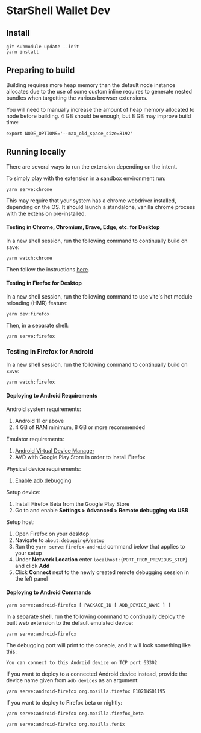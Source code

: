 # StarShell Wallet Dev

## Install

```shell
git submodule update --init
yarn install
```


## Preparing to build

Building requires more heap memory than the default node instance allocates due to the use of some custom inline requires to generate nested bundles when targetting the various browser extensions.

You will need to manually increase the amount of heap memory allocated to node before building. 4 GB should be enough, but 8 GB may improve build time:
```shell
export NODE_OPTIONS='--max_old_space_size=8192'
```


## Running locally

There are several ways to run the extension depending on the intent.

To simply play with the extension in a sandbox environment run:
```shell
yarn serve:chrome
```

This may require that your system has a chrome webdriver installed, depending on the OS. It should launch a standalone, vanilla chrome process with the extension pre-installed.


#### Testing in Chrome, Chromium, Brave, Edge, etc. for Desktop

In a new shell session, run the following command to continually build on save:
```shell
yarn watch:chrome
```

Then follow the instructions [here](https://github.com/SolarRepublic/starshell-beta-releases#setting-up-with-browser).


#### Testing in Firefox for Desktop

In a new shell session, run the following command to use vite's hot module reloading (HMR) feature:
```shell
yarn dev:firefox
```

Then, in a separate shell:
```shell
yarn serve:firefox
```


### Testing in Firefox for Android

In a new shell session, run the following command to continually build on save:
```shell
yarn watch:firefox
```

#### Deploying to Android Requirements

Android system requirements:
1. Android 11 or above
2. 4 GB of RAM minimum, 8 GB or more recommended

Emulator requirements:
1. [Android Virtual Device Manager](https://developer.android.com/studio/run/managing-avds)
2. AVD with Google Play Store in order to install Firefox

Physical device requirements:
1. [Enable adb debugging](https://developer.android.com/studio/command-line/adb#Enabling)

Setup device:
1. Install Firefox Beta from the Google Play Store
2. Go to and enable **Settings > Advanced > Remote debugging via USB**

Setup host:
1. Open Firefox on your desktop
2. Navigate to `about:debugging#/setup`
3. Run the `yarn serve:firefox-android` command below that applies to your setup
4. Under **Network Location** enter `localhost:{PORT_FROM_PREVIOUS_STEP}` and click **Add**
5. Click **Connect** next to the newly created remote debugging session in the left panel


#### Deploying to Android Commands

```shell
yarn serve:android-firefox [ PACKAGE_ID [ ADB_DEVICE_NAME ] ]
```

In a separate shell, run the following command to continually deploy the built web extension to the default emulated device:
```shell
yarn serve:android-firefox
```

The debugging port will print to the console, and it will look something like this:
```
You can connect to this Android device on TCP port 63302
```

If you want to deploy to a connected Android device instead, provide the device name given from `adb devices` as an argument:
```shell
yarn serve:android-firefox org.mozilla.firefox E1021NS01195
```

If you want to deploy to Firefox beta or nightly:
```shell
yarn serve:android-firefox org.mozilla.firefox_beta
```

```shell
yarn serve:android-firefox org.mozilla.fenix
```

